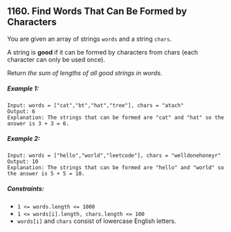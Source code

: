 ## 1160. Find Words That Can Be Formed by Characters

You are given an array of strings ```words``` and a string ```chars```.

A string is **good** if it can be formed by characters from chars (each character can only be used once).

Return *the sum of lengths of all good strings in words*.

##### Example 1:
```
Input: words = ["cat","bt","hat","tree"], chars = "atach"
Output: 6
Explanation: The strings that can be formed are "cat" and "hat" so the answer is 3 + 3 = 6.
```
##### Example 2:
```
Input: words = ["hello","world","leetcode"], chars = "welldonehoneyr"
Output: 10
Explanation: The strings that can be formed are "hello" and "world" so the answer is 5 + 5 = 10.
```

##### Constraints:

* ```1 <= words.length <= 1000```
* ```1 <= words[i].length, chars.length <= 100```
* ```words[i]``` and ```chars``` consist of lowercase English letters.
